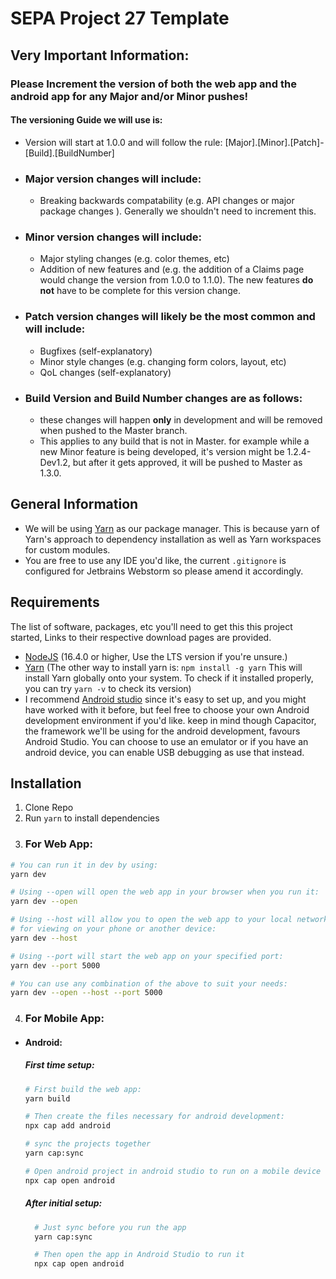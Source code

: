 # SEPA Project 27 Template

## Very Important Information:

### Please Increment the version of both the web app and the android app for any Major and/or Minor pushes!

#### The versioning Guide we will use is:

- Version will start at 1.0.0 and will follow the rule: [Major].[Minor].[Patch]-[Build].[BuildNumber]
- ### Major version changes will include:
  - Breaking backwards compatability (e.g. API changes or major package changes ). Generally we shouldn't need to increment this.
- ### Minor version changes will include:
  - Major styling changes (e.g. color themes, etc)
  - Addition of new features and (e.g. the addition of a Claims page would change the version from 1.0.0 to 1.1.0).
    The new features **do not** have to be complete for this version change.
- ### Patch version changes will likely be the most common and will include:
  - Bugfixes (self-explanatory)
  - Minor style changes (e.g. changing form colors, layout, etc)
  - QoL changes (self-explanatory)
- ### Build Version and Build Number changes are as follows:
  - these changes will happen **only** in development and will be removed
  when pushed to the Master branch.
  - This applies to any build that is not in Master. for example while a new Minor feature is being developed,
  it's version might be 1.2.4-Dev1.2, but after it gets approved, it will be pushed to Master as 1.3.0.

## General Information

- We will be using [Yarn](https://yarnpkg.com/getting-started) as our package manager.
  This is because yarn of Yarn's approach to dependency installation as well as Yarn workspaces
  for custom modules.
- You are free to use any IDE you'd like, the current `.gitignore` is configured for Jetbrains Webstorm
  so please amend it accordingly.

## Requirements

The list of software, packages, etc you'll need to get this this project started,
Links to their respective download pages are provided.

- [NodeJS](https://nodejs.org/en/) (16.4.0 or higher, Use the LTS version if you're unsure.)
- [Yarn](https://yarnpkg.com/getting-started/install) (The other way to install yarn is:
  `npm install -g yarn` This will install Yarn globally onto your system. To check if it installed properly,
  you can try `yarn -v` to check its version)
- I recommend [Android studio](https://developer.android.com/studio) since it's easy to set up, and you might have worked with it before,
  but feel free to choose your own Android development environment if you'd like.
  keep in mind though Capacitor, the framework we'll be using for the android development, favours Android Studio.
  You can choose to use an emulator or if you have an android device, you can enable USB debugging as use that instead.

## Installation

1. Clone Repo
2. Run `yarn` to install dependencies
3. ### For Web App:

```bash
# You can run it in dev by using:
yarn dev

# Using --open will open the web app in your browser when you run it:
yarn dev --open

# Using --host will allow you to open the web app to your local network
# for viewing on your phone or another device:
yarn dev --host

# Using --port will start the web app on your specified port:
yarn dev --port 5000

# You can use any combination of the above to suit your needs:
yarn dev --open --host --port 5000
```

4. ### For Mobile App:

- #### Android:

  ##### First time setup:

  ```bash
  # First build the web app:
  yarn build

  # Then create the files necessary for android development:
  npx cap add android

  # sync the projects together
  yarn cap:sync

  # Open android project in android studio to run on a mobile device or emulator
  npx cap open android
  ```

  ##### After initial setup:

  ```bash
    # Just sync before you run the app
    yarn cap:sync

    # Then open the app in Android Studio to run it
    npx cap open android
  ```
